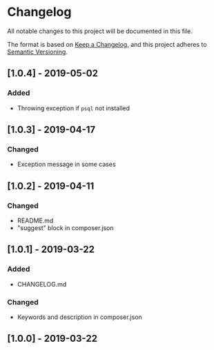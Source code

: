 # Changelog
All notable changes to this project will be documented in this file.

The format is based on [Keep a Changelog](https://keepachangelog.com/en/1.0.0/),
and this project adheres to [Semantic Versioning](https://semver.org/spec/v2.0.0.html).

## [1.0.4] - 2019-05-02

### Added
- Throwing exception if `psql` not installed

## [1.0.3] - 2019-04-17

### Changed
- Exception message in some cases

## [1.0.2] - 2019-04-11

### Changed
- README.md
- "suggest" block in composer.json

## [1.0.1] - 2019-03-22
### Added
- CHANGELOG.md

### Changed
- Keywords and description in composer.json

## [1.0.0] - 2019-03-22